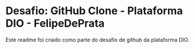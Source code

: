 # Desafio: GitHub Clone - Plataforma DIO - FelipeDePrata

Este readme foi criado como parte do desafio de github da plataforma DIO.

